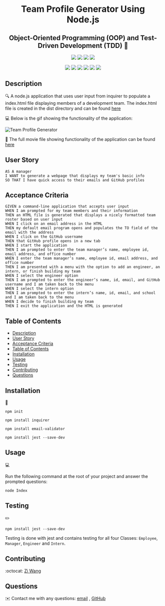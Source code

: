 
<h1 align="center">Team Profile Generator Using Node.js</h1>
<h2 align="center">Object-Oriented Programming (OOP) and Test-Driven Development (TDD) 👋</h2>
  
<p align="center">
    <img src="https://img.shields.io/github/repo-size/ZiWang55/Team_Profile_Generator" />
    <img src="https://img.shields.io/github/languages/top/ZiWang55/Team_Profile_Generator"  />
    <img src="https://img.shields.io/github/issues/ZiWang55/Team_Profile_Generator" />
    <img src="https://img.shields.io/github/last-commit/ZiWang55/Team_Profile_Generator" >
</p>
  
<p align="center">
    <img src="https://img.shields.io/badge/Javascript-yellow" />
    <img src="https://img.shields.io/badge/jQuery-blue"  />
    <img src="https://img.shields.io/badge/-node.js-green" />
    <img src="https://img.shields.io/badge/-inquirer-red" >
    <img src="https://img.shields.io/badge/-screencastify-lightgrey" />
    <img src="https://img.shields.io/badge/-json-orange" />
</p>
   
## Description

🔍 A node.js application that uses user input from inquirer to populate a index.html file displaying members of a development team. The index.html file is created in the dist directory and can be found [here](.dist/index.html)  
  
💻 Below is the gif showing the functionality of the application:
  
![Team Profile Generator](./src/functionality-gif.gif)
  
🎥 The full movie file showing functionality of the application can be found [here](./src/functionality-video.webm)  
  
## User Story
  
```
AS A manager
I WANT to generate a webpage that displays my team's basic info
SO THAT I have quick access to their emails and GitHub profiles
```
  
## Acceptance Criteria
  
``` 
GIVEN a command-line application that accepts user input
WHEN I am prompted for my team members and their information
THEN an HTML file is generated that displays a nicely formatted team roster based on user input
WHEN I click on an email address in the HTML
THEN my default email program opens and populates the TO field of the email with the address
WHEN I click on the GitHub username
THEN that GitHub profile opens in a new tab
WHEN I start the application
THEN I am prompted to enter the team manager’s name, employee id, email address, and office number
WHEN I enter the team manager’s name, employee id, email address, and office number
THEN I am presented with a menu with the option to add an engineer, an intern, or finish building my team
WHEN I select the engineer option
THEN I am prompted to enter the engineer’s name, id, email, and GitHub username and I am taken back to the menu
WHEN I select the intern option
THEN I am prompted to enter the intern’s name, id, email, and school and I am taken back to the menu
WHEN I decide to finish building my team
THEN I exit the application and the HTML is generated
```
  
## Table of Contents
- [Description](#description)
- [User Story](#user-story)
- [Acceptance Criteria](#acceptance-criteria)
- [Table of Contents](#table-of-contents)
- [Installation](#installation)
- [Usage](#usage)
- [Testing](#testing)
- [Contributing](#contributing)
- [Questions](#questions)

## Installation
💾   
  
`npm init`
  
`npm install inquirer`

`npm install email-validator`

`npm install jest --save-dev`
  
## Usage
💻   
  
Run the following command at the root of your project and answer the prompted questions:
  
`node Index`

## Testing
✏️

`npm install jest --save-dev`

Testing is done with jest and contains testing for all four Classes: `Employee`, `Manager`, `Engineer` and `Intern`.

## Contributing
:octocat: [Zi Wang](https://github.com/ZiWang55)

## Questions
✉️ Contact me with any questions: [email](mailto:ziwang55@gmail.com) , [GitHub](https://github.com/ZiWang55)<br />
